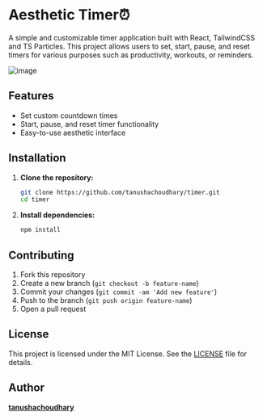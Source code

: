 # Aesthetic Timer⏰

A simple and customizable timer application built with React, TailwindCSS and TS Particles. This project allows users to set, start, pause, and reset timers for various purposes such as productivity, workouts, or reminders.

![image](https://github.com/user-attachments/assets/bff385a3-189c-4e24-96a2-8aa0da525002)

## Features

- Set custom countdown times
- Start, pause, and reset timer functionality
- Easy-to-use aesthetic interface

## Installation

1. **Clone the repository:**
   ```bash
   git clone https://github.com/tanushachoudhary/timer.git
   cd timer
   ```

2. **Install dependencies:**
     ```bash
     npm install 
     ```


## Contributing

1. Fork this repository
2. Create a new branch (`git checkout -b feature-name`)
3. Commit your changes (`git commit -am 'Add new feature'`)
4. Push to the branch (`git push origin feature-name`)
5. Open a pull request

## License

This project is licensed under the MIT License. See the [LICENSE](LICENSE) file for details.

## Author

[**tanushachoudhary**](https://github.com/tanushachoudhary)

